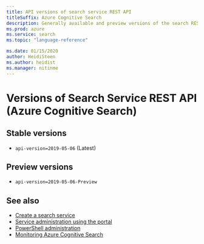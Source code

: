 ```yaml
---
title: API versions of search service REST API 
titleSuffix: Azure Cognitive Search
description: Generally available and preview versions of the search REST APIs used to create and use objects on Azure Cognitive Search.
ms.prod: azure
ms.service: search
ms.topic: "language-reference"

ms.date: 01/15/2020
author: HeidiSteen
ms.author: heidist
ms.manager: nitinme
---
```


# Versions of Search Service REST API (Azure Cognitive Search)

## Stable versions

+ `api-version=2019-05-06` (Latest)

## Preview versions

+ `api-version=2019-05-06-Preview`

## See also

+ [Create a search service](https://docs.microsoft.com/azure/search/search-create-service-portal)
+ [Service administration using the portal](https://docs.microsoft.com/azure/search/search-manage)
+ [PowerShell administration](https://docs.microsoft.com/azure/search/search-manage-powershell)
+ [Monitoring Azure Cognitive Search](https://docs.microsoft.com/azure/search/search-monitor-usage)